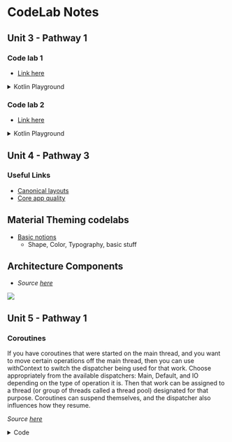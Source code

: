 # CodeLab Notes

## Unit 3 - Pathway 1

### Code lab 1

- [Link here](https://developer.android.com/courses/pathways/android-basics-compose-unit-3-pathway-1#codelab-https://developer.android.com/codelabs/basic-android-kotlin-compose-generics)

<details>
  <summary>Kotlin Playground</summary>

```kotlin
fun main() {
    Quiz().printProgressBar()
    Quiz().apply {
        printQuiz()
    }
}

class Quiz : ProgressPrintable {
	val question1 = Question<String>("Quoth the raven ___", "nevermore", Difficulty.MEDIUM)
    val question2 = Question<Boolean>("The sky is green. True or false", false, Difficulty.EASY)
    val question3 = Question<Int>("How many days are there between full moons?", 28, Difficulty.HARD)

    companion object StudentProgress {
    	val total: Int = 10
	    var answered: Int = 3
	}

    override val progressText: String
    	get() = "${answered} of ${total} anwsered"

    override fun printProgressBar() {
        repeat(Quiz.answered) { print("▓") }
	    repeat(Quiz.total - Quiz.answered) { print("▒") }
		println()
	    println(Quiz.progressText)
    }

    fun printQuiz() {
        val questions = listOf(question1, question2, question3)
        questions.forEach { question ->
            println(question.questionText)
            println(question.answer)
            println(question.difficulty)
            println()
        }
        question1.let {
            println(it.questionText)
            println(it.answer)
            println(it.difficulty)
        }
	}
}

interface ProgressPrintable {
    val progressText: String
    fun printProgressBar()
}

val Quiz.StudentProgress.progressText: String
	get() = "${answered} of ${total} answered"

fun Quiz.StudentProgress.printProgressBar() {
    repeat(Quiz.answered) { print("▓") }
    repeat(Quiz.total - Quiz.answered) { print("▒") }
	println()
    println(Quiz.progressText)
}

data class Question<T>(
	val questionText: String,
    val answer: T,
    val difficulty: Difficulty
)

enum class Difficulty {
    EASY, MEDIUM, HARD
}
```
</details>

### Code lab 2

- [Link here](https://developer.android.com/codelabs/basic-android-kotlin-compose-practice-classes-and-collections?continue=https%3A%2F%2Fdeveloper.android.com%2Fcourses%2Fpathways%2Fandroid-basics-compose-unit-3-pathway-1%23codelab-https%3A%2F%2Fdeveloper.android.com%2Fcodelabs%2Fbasic-android-kotlin-compose-practice-classes-and-collections#16)

<details>
  <summary>Kotlin Playground</summary>

```kotlin
fun main() {
    val event = Event(
        title = "Study Kotlin",
        description = "Commit to studying Kotlin at least 15 minutes per day.",
        daypart = Daypart.EVENING,
        durationInMinutes = 15
    )
    println(event)

    val event1 = Event(title = "Wake up", description = "Time to get up", daypart = Daypart.MORNING, durationInMinutes = 0)
    val event2 = Event(title = "Eat breakfast", daypart = Daypart.MORNING, durationInMinutes = 15)
    val event3 = Event(title = "Learn about Kotlin", daypart = Daypart.AFTERNOON, durationInMinutes = 30)
    val event4 = Event(title = "Practice Compose", daypart = Daypart.AFTERNOON, durationInMinutes = 60)
    val event5 = Event(title = "Watch latest DevBytes video", daypart = Daypart.AFTERNOON, durationInMinutes = 10)
    val event6 = Event(title = "Check out latest Android Jetpack library", daypart = Daypart.EVENING, durationInMinutes = 45)

    val listOfEvents = mutableListOf(event1, event2, event3, event4, event5, event6)

    val shortEvents = listOfEvents.filter { it.durationInMinutes < 60 }
    println(shortEvents)
    println("You have ${shortEvents.size} short events.\n")

    val eventsByDaypart: Map<Daypart, List<Event>> = listOfEvents.groupBy { it.daypart }
    printEvents(Daypart.MORNING, eventsByDaypart)
	printEvents(Daypart.AFTERNOON, eventsByDaypart)
	printEvents(Daypart.EVENING, eventsByDaypart)
    println()

    val lastEvent = listOfEvents.last()
    println("Last event of the day: ${lastEvent.title}")

    println("Duration of first event of the day: ${listOfEvents[0].durationOfEvent}")
}

val Event.durationOfEvent: String
	get() = if (durationInMinutes < 60) {
        "short"
    } else {
        "long"
    }

fun printEvents(
    daypart: Daypart,
    groupedEvents: Map<Daypart, List<Event>>
) {
    val numerOfEvents = groupedEvents[daypart]?.size?.plus(1) ?: 0
    println("${daypart.description}: ${numerOfEvents} events")
}

data class Event(
    val title: String,
    val description: String? = null,
    val daypart: Daypart,
    val durationInMinutes: Int
)

enum class Daypart {
    MORNING, AFTERNOON, EVENING, NOON;

    val description: String
        get() = name.toLowerCase().capitalize()
}
```
</details>

## Unit 4 - Pathway 3

### Useful Links

- [Canonical layouts](https://m3.material.io/foundations/layout/canonical-layouts/overview)
- [Core app quality](https://developer.android.com/docs/quality-guidelines/core-app-quality)

## Material Theming codelabs

- [Basic notions](https://developer.android.com/codelabs/basic-android-kotlin-compose-material-theming#0)
    - Shape, Color, Typography, basic stuff

## Architecture Components

- _Source [here](https://developer.android.com/codelabs/basic-android-kotlin-compose-viewmodel-and-state?continue=https%3A%2F%2Fdeveloper.android.com%2Fcourses%2Fpathways%2Fandroid-basics-compose-unit-4-pathway-1%23codelab-https%3A%2F%2Fdeveloper.android.com%2Fcodelabs%2Fbasic-android-kotlin-compose-viewmodel-and-state#3)_

<img src="https://developer.android.com/static/codelabs/basic-android-kotlin-compose-viewmodel-and-state/img/6eaee5b38ec247ae_1920.png" />

## Unit 5 - Pathway 1

### Coroutines

If you have coroutines that were started on the main thread, and you want to move certain operations off the main thread, then you can use withContext to switch the dispatcher being used for that work. Choose appropriately from the available dispatchers: Main, Default, and IO depending on the type of operation it is. Then that work can be assigned to a thread (or group of threads called a thread pool) designated for that purpose. Coroutines can suspend themselves, and the dispatcher also influences how they resume.

_Source [here](https://developer.android.com/codelabs/basic-android-kotlin-compose-coroutines-kotlin-playground?continue=https%3A%2F%2Fdeveloper.android.com%2Fcourses%2Fpathways%2Fandroid-basics-compose-unit-5-pathway-1%23codelab-https%3A%2F%2Fdeveloper.android.com%2Fcodelabs%2Fbasic-android-kotlin-compose-coroutines-kotlin-playground#4)_

<details>
  <summary>Code</summary>

```kotlin
import kotlinx.coroutines.*

fun main() {
    runBlocking {
        println("The weather today is lovely <3")
        println(getWeatherReport())
        println("Have a good day!\n")

	    println("${Thread.currentThread().name} - runBlocking function")
        launch {
            println("${Thread.currentThread().name} - launch function")
        	withContext(Dispatchers.Default) {
                println("${Thread.currentThread().name} - withContext function")
                delay(1000)
                println("10 results found.")
            }
            println("${Thread.currentThread().name} - end of launch function")
        }
        println("Loading...")
    }
}

suspend fun getWeatherReport() = coroutineScope {
    val forecast = async { getForecast() }
    val temperature = async { getTemperature() }

    delay(200)
    temperature.cancel()

    "${forecast.await()}"
}

suspend fun getForecast(): String {
    delay(1000)
    return "Sunny"
}

suspend fun getTemperature(): String {
    delay(500)
	return "30\u00b0C"
}
```

Prints:

```plaintext
The weather today is lovely <3
Sunny
Have a good day!

main @coroutine#1 - runBlocking function
Loading...
main @coroutine#4 - launch function
DefaultDispatcher-worker-1 @coroutine#4 - withContext function
10 results found.
main @coroutine#4 - end of launch function
```

</details>
